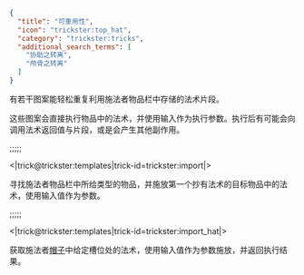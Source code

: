 ```json
{
  "title": "可重用性",
  "icon": "trickster:top_hat",
  "category": "trickster:tricks",
  "additional_search_terms": [
    "协助之转离",
    "颅骨之转离"
  ]
}
```

有若干图案能轻松重复利用施法者物品栏中存储的法术片段。


这些图案会直接执行物品中的法术，并使用输入作为执行参数。执行后有可能会向调用法术返回值与片段，或是会产生其他副作用。

;;;;;

<|trick@trickster:templates|trick-id=trickster:import|>

寻找施法者物品栏中所给类型的物品，并施放第一个抄有法术的目标物品中的法术，使用输入值作为参数。

;;;;;

<|trick@trickster:templates|trick-id=trickster:import_hat|>

获取施法者[帽子](^trickster:items/top_hat)中给定槽位处的法术，使用输入值作为参数施放，并返回执行结果。

